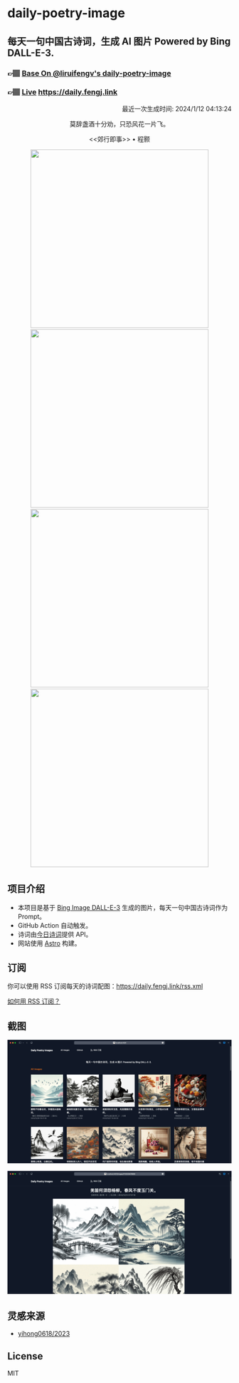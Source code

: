 
# daily-poetry-image

## 每天一句中国古诗词，生成 AI 图片 Powered by Bing DALL-E-3.

### 👉🏽 [Base On @liruifengv's daily-poetry-image](https://github.com/liruifengv/daily-poetry-image)

### 👉🏽 [Live](https://daily.fengj.link) https://daily.fengj.link

<p align="right">
  最近一次生成时间: 2024/1/12 04:13:24
</p>
<p align="center">
莫辞盏酒十分劝，只恐风花一片飞。
</p>
<p align="center">
<<郊行即事>> • 程颢
</p>
<p align="center">
<img src="https://tse3.mm.bing.net/th/id/OIG.8JglCuSQOghoTdhfLoGq" height="400" width="400" />
<img src="https://tse1.mm.bing.net/th/id/OIG.F7uXwIHj1o3QVlc5tqB4" height="400" width="400" />
<img src="https://tse1.mm.bing.net/th/id/OIG.uiEGetrJsMZD_tr9.u_6" height="400" width="400" />
<img src="https://tse3.mm.bing.net/th/id/OIG.JIqEzqhqSUDgpRlXFlWZ" height="400" width="400" />
</p>

## 项目介绍

-   本项目是基于 [Bing Image DALL-E-3](https://www.bing.com/images/create) 生成的图片，每天一句中国古诗词作为 Prompt。
-   GitHub Action 自动触发。
-   诗词由[今日诗词](https://www.jinrishici.com/)提供 API。
-   网站使用 [Astro](https://astro.build) 构建。

## 订阅

你可以使用 RSS 订阅每天的诗词配图：https://daily.fengj.link/rss.xml

[如何用 RSS 订阅？](https://zhuanlan.zhihu.com/p/55026716)

## 截图

![图片列表](./screenshots/Snipaste_2023-12-28_21-00-26.png)

![图片详情](./screenshots/Snipaste_2023-12-28_21-00-53.png)

## 灵感来源

-   [yihong0618/2023](https://github.com/yihong0618/2023)

## License

MIT
